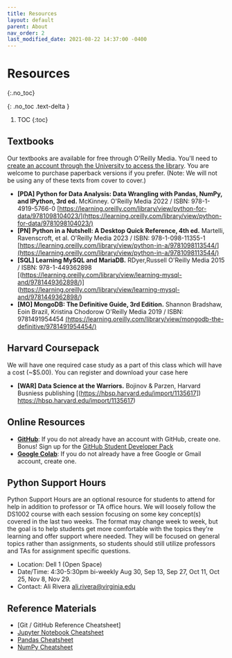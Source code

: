 ```yaml
---
title: Resources
layout: default
parent: About
nav_order: 2
last_modified_date: 2021-08-22 14:37:00 -0400
---
```


# Resources
{:.no_toc}

{: .no_toc .text-delta }

1. TOC
{:toc}

## Textbooks

Our textbooks are available for free through O'Reilly Media. You'll need to <a href="https://nmagee.github.io/ds1002/about/oreilly.html">create an account through the University to access the library</a>. You are welcome to purchase paperback versions if you prefer. (Note: We will not be using any of these texts from cover to cover.)

- **[PDA] Python for Data Analysis: Data Wrangling with Pandas, NumPy, and IPython, 3rd ed.** McKinney. O'Reilly Media 2022 / ISBN: 978-1-4919-5766-0 [https://learning.oreilly.com/library/view/python-for-data/9781098104023/](https://learning.oreilly.com/library/view/python-for-data/9781098104023/)
- **[PN] Python in a Nutshell: A Desktop Quick Reference, 4th ed.** Martelli, Ravenscroft, et al. O'Reilly Media 2023 / ISBN: 978-1-098-11355-1 [https://learning.oreilly.com/library/view/python-in-a/9781098113544/](https://learning.oreilly.com/library/view/python-in-a/9781098113544/)
- **[SQL] Learning MySQL and MariaDB.** RDyer,Russell  O'Reilly Media 2015 / ISBN: 978-1-449362898 [(https://learning.oreilly.com/library/view/learning-mysql-and/9781449362898/)] (https://learning.oreilly.com/library/view/learning-mysql-and/9781449362898/)
- **[MO] MongoDB: The Definitive Guide, 3rd Edition.**  Shannon Bradshaw, Eoin Brazil, Kristina Chodorow  O'Reilly Media 2019 / ISBN: 9781491954454 [(https://learning.oreilly.com/library/view/mongodb-the-definitive/9781491954454/)](https://learning.oreilly.com/library/view/mongodb-the-definitive/9781491954454/)

## Harvard Coursepack

We will have one required case study as a part of this class which will have a cost (~$5.00). You can register and download your case here
- **[WAR] Data Science at the Warriors.** Bojinov & Parzen, Harvard Busniess publishing [(https://hbsp.harvard.edu/import/1135617]) https://hbsp.harvard.edu/import/1135617)


## Online Resources

- [**GitHub**](https://github.com/): If you do not already have an account with GitHub, create one. Bonus! Sign up for the [GitHub Student Developer Pack](https://education.github.com/pack)
- [**Google Colab**](https://colab.research.google.com/): If you do not already have a free Google or Gmail account, create one.

## Python Support Hours

Python Support Hours are an optional resource for students to attend for help in addition to professor or TA office hours. We will loosely follow the DS1002 course with each session focusing on some key concept(s) covered in the last two weeks. The format may change week to week, but the goal is to help students get more comfortable with the topics they're learning and offer support where needed. They will be focused on general topics rather than assignments, so students should still utilize professors and TAs for assignment specific questions.

- Location: Dell 1 (Open Space)
- Date/Time: 4:30-5:30pm bi-weekly Aug 30, Sep 13, Sep 27, Oct 11, Oct 25, Nov 8, Nov 29.
- Contact: Ali Rivera [ali.rivera@virginia.edu](mailto:ali.rivera@virginia.edu)

## Reference Materials

- [Git / GitHub Reference Cheatsheet]
- [Jupyter Notebook Cheatsheet](https://canvas.its.virginia.edu/courses/95426/files?preview=5867041)
- [Pandas Cheatsheet](https://canvas.its.virginia.edu/courses/95426/files?preview=5867040)
- [NumPy Cheatsheet](https://canvas.its.virginia.edu/courses/95426/files?preview=5867039)
